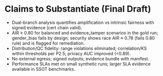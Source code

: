 # Claims to Substantiate (Final Draft)

- Dual-branch analysis quantifies amplification vs intrinsic fairness with signed evidence (cert chain valid).
- AIR ≥ 0.80 for balanced and evidence_tamper scenarios in the gold run; gender_bias fails by design; security shows race AIR ≈ 0.78 (fails 0.80 rule) and is flagged for remediation.
- Distribution/QC fidelity: range violations eliminated; correlation/KS within thresholds per P2.5; privacy AUC improved (<0.89).
- No external egress; signed outputs; evidence bundle with manifest.
- Performance SLAs met on small synthetic runs; larger SLA evidence available in SSOT benchmarks.
